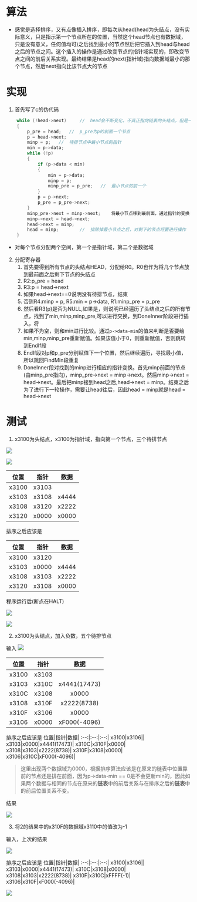 # 算法

*   感觉是选择排序，又有点像插入排序，即每次从head(head为头结点，没有实际意义，只是指示第一个节点所在的位置，当然这个head节点也有数据域，只是没有意义，任何值均可)之后找到最小的节点然后把它插入到head与head之后的节点之间。这个插入的操作是通过改变节点的指针域实现的，即改变节点之间的前后关系实现。最终结果是head的next(指针域)指向数据域最小的那个节点，然后next指向比该节点大的节点

# 实现

1.  首先写了c的伪代码

```c
    while (!head->next)     //  head会不断变化，不真正指向链表的头结点，但是一定是待排节点的头结点
    {
        p_pre = head;   //  p_pre为p的前面一个节点
        p = head->next;
        minp = p;   //  待排节点中最小节点的指针
        min = p->data;
        while (!p)
        {
            if (p->data < min)
            {
                min = p->data;
                minp = p;
                minp_pre = p_pre;   //  最小节点的前一个
            }
            p = p->next;
            p_pre = p_pre->next;
        }
        minp_pre->next = minp->next;    将最小节点移到最前面，通过指针的变换
        minp->next = head->next;
        head->next = minp;
        head = minp;        //  排除掉最小节点之后，对剩下的节点将要进行操作
    }
```

* 对每个节点分配两个空间，第一个是指针域，第二个是数据域

2.  分配寄存器
    1.  首先要得到所有节点的头结点HEAD，分配给R0。R0也作为将几个节点放到最前面之后剩下节点的头结点
    2.  R2:p_pre = head
    3.  R3:p = head->next
    4.  如果head->next==0说明没有待排节点，结束
    5.  否则R4:minp = p, R5:min = p->data, R1:minp_pre = p_pre
    6.  然后看R3(p)是否为NULL,如果是，则说明已经遍历了头结点之后的所有节点，找到了min,minp,minp_pre,可以进行交换，到DoneInner阶段进行插入，将
    7.  如果不为空，则和min进行比较。通过``p->data-min``的值来判断是否要给min,minp,minp_pre重新赋值。如果该值小于0，则重新赋值，否则跳转到EndIf段
    8.  EndIf段对p和p_pre分别赋值下一个位置，然后继续遍历，寻找最小值，所以跳回FindMin段重复
    9.  DoneInner段对找到的minp进行相应的指针变换。首先minp前面的节点(由minp_pre指向)，minp_pre->next = minp->next。然后minp->next = head->next。最后把minp接到head之后,head->next = minp。结束之后为了进行下一轮操作，需要让head往后，因此head = minp就是head = head->next


# 测试

1. x3100为头结点，x3100为指针域，指向第一个节点，三个待排节点

![](../Pictures/test1b.png)

![](../Pictures/test1b2.png)

位置|指针|数据|
:--:|:--:|:--:|
x3100|x3103| |
x3103|x3108|x4444|
x3108|x3120|x2222|
x3120|x0000|x0000|

排序之后应该是

位置|指针|数据|
:--:|:--:|:--:|
x3100|x3120| |
x3103|x0000|x4444|
x3108|x3103|x2222|
x3120|x3108|x0000|

程序运行后(断点在HALT)

![](../Pictures/test1o1.png)

![](../Pictures/test1o2.png)

2.  x3100为头结点，加入负数，五个待排节点

输入
![](../Pictures/test2in1.png)



位置|指针|数据|
:--:|:--:|:--:|
x3100|x3103||
x3103|x310C|x4441(17473)|
x310C|x3108|x0000|
x3108|x310F|x2222(8738)|
x310F|x3106|x0000|
x3106|x0000|xF000(-4096)|

排序之后应该是
位置|指针|数据|
:--:|:--:|:--:|
x3100|x3106||
x3103|x0000|x4441(17473)|
x310C|x310F|x0000|
x3108|x3103|x2222(8738)|
x310F|x3108|x0000|
x3106|x310C|xF000(-4096)|

> 这里出现两个数据域为0000，根据排序算法应该是在原来的链表中位置靠前的节点还是排在前面，因为p->data-min == 0是不会更新min的，因此如果两个数据与相同的节点在原来的**链表**中的前后关系与在排序之后的**链表**中的前后位置关系不变。

结果

![](../Pictures/test2out.png)

3. 将2的结果中的x310F的数据域x3110中的值改为-1

输入，上次的结果

![](../Pictures/test2out.png)

排序之后应该是
位置|指针|数据|
:--:|:--:|:--:|
x3100|x3106||
x3103|x0000|x4441(17473)|
x310C|x3108|x0000|
x3108|x3103|x2222(8738)|
x310F|x310C|xFFFF(-1)|
x3106|x310F|xF000(-4096)|

![](../Pictures/test3out.png)


